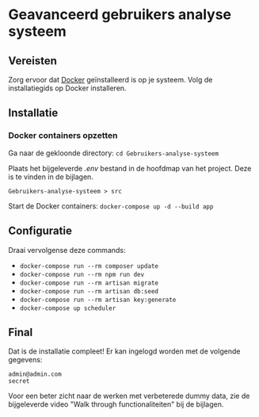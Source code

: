 # Geavanceerd gebruikers analyse systeem

## Vereisten
Zorg ervoor dat [Docker](https://docs.docker.com/desktop/install/mac-install/) geïnstalleerd is op je systeem. Volg de installatiegids op Docker installeren.

## Installatie

### Docker containers opzetten
Ga naar de gekloonde directory:
`cd Gebruikers-analyse-systeem`


Plaats het bijgeleverde _.env_ bestand in de hoofdmap van het project. Deze is te vinden in de bijlagen. 

    Gebruikers-analyse-systeem > src


Start de Docker containers:
`docker-compose up -d --build app`

## Configuratie
Draai vervolgense deze commands:
- `docker-compose run --rm composer update`
- `docker-compose run --rm npm run dev`
- `docker-compose run --rm artisan migrate`
- `docker-compose run --rm artisan db:seed`
- `docker-compose run --rm artisan key:generate`
- `docker-compose up scheduler`


## Final
Dat is de installatie compleet! Er kan ingelogd worden met de volgende gegevens: 

    admin@admin.com
    secret

Voor een beter zicht naar de werken met verbeterede dummy data, zie de bijgeleverde video "Walk through functionaliteiten" bij de bijlagen.
